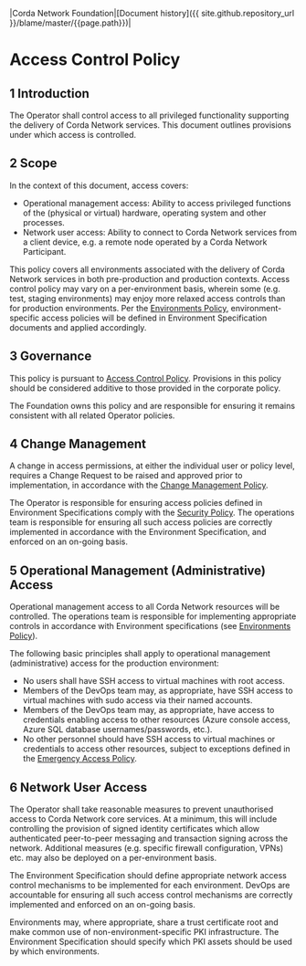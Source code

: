 |Corda Network Foundation|[Document history]({{ site.github.repository_url }}/blame/master/{{page.path}})|

Access Control Policy
=====================

1 Introduction
--------------
The Operator shall control access to all privileged functionality supporting the delivery of Corda Network services. 
This document outlines provisions under which access is controlled.

2 Scope
-------
In the context of this document, access covers:

*   Operational management access: Ability to access privileged functions of the (physical or virtual) hardware, 
operating system and other processes.
*   Network user access: Ability to connect to Corda Network services from a client device, e.g. a remote node operated 
by a Corda Network Participant.

This policy covers all environments associated with the delivery of Corda Network services in both pre-production and 
production contexts. Access control policy may vary on a per-environment basis, wherein some (e.g. test, staging 
environments) may enjoy more relaxed access controls than for production environments. Per the [Environments Policy](environments.md), 
environment-specific access policies will be defined in Environment Specification documents and applied accordingly.

3 Governance
------------
This policy is pursuant to [Access Control Policy](access-control.md). Provisions in this policy should be considered 
additive to those provided in the corporate policy.

The Foundation owns this policy and are responsible for ensuring it remains consistent with all related Operator 
policies.

4 Change Management
-------------------
A change in access permissions, at either the individual user or policy level, requires a Change Request to be raised 
and approved prior to implementation, in accordance with the [Change Management Policy](change-management.md).

The Operator is responsible for ensuring access policies defined in Environment Specifications comply with the [Security Policy](security.md). 
The operations team is responsible for ensuring all such access policies are correctly implemented in accordance with 
the Environment Specification, and enforced on an on-going basis.

5 Operational Management (Administrative) Access
------------------------------------------------
Operational management access to all Corda Network resources will be controlled. The operations team is responsible for 
implementing appropriate controls in accordance with Environment specifications (see [Environments Policy](environments.md)).

The following basic principles shall apply to operational management (administrative) access for the production environment:

*   No users shall have SSH access to virtual machines with root access.
*   Members of the DevOps team may, as appropriate, have SSH access to virtual machines with sudo access via their named 
accounts.
*   Members of the DevOps team may, as appropriate, have access to credentials enabling access to other resources 
(Azure console access, Azure SQL database usernames/passwords, etc.).
*   No other personnel should have SSH access to virtual machines or credentials to access other resources, subject to 
exceptions defined in the [Emergency Access Policy](emergency-access.md).

6 Network User Access
---------------------
The Operator shall take reasonable measures to prevent unauthorised access to Corda Network core services. At a 
minimum, this will include controlling the provision of signed identity certificates which allow authenticated 
peer-to-peer messaging and transaction signing across the network. Additional measures (e.g. specific firewall 
configuration, VPNs) etc. may also be deployed on a per-environment basis. 

The Environment Specification should define appropriate network access control mechanisms to be implemented for each 
environment. DevOps are accountable for ensuring all such access control mechanisms are correctly implemented and 
enforced on an on-going basis.

Environments may, where appropriate, share a trust certificate root and make common use of non-environment-specific 
PKI infrastructure. The Environment Specification should specify which PKI assets should be used by which environments.
